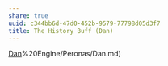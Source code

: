 ```yaml
---
share: true
uuid: c344bb6d-47d0-452b-9579-77798d05d3f7
title: The History Buff (Dan)
---
```

[Dan](/undefined)%20Engine/Peronas/Dan.md)